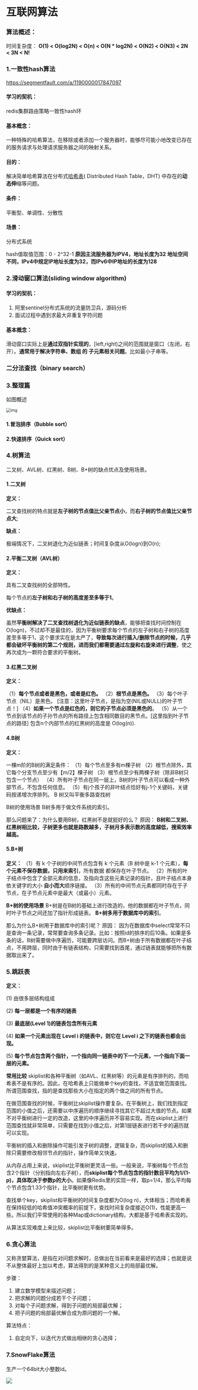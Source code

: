 # 互联网算法

### 算法概述：

时间复杂度：
**O(1) < O(log2N) < O(n) < O(N \* log2N) < O(N2) < O(N3) < 2N < 3N < N!**



### 1.一致性hash算法

https://segmentfault.com/a/1190000017847097

#### 学习的契机：

redis集群路由策略一致性hash环

#### 基本概念：

一种特殊的哈希算法，在移除或者添加一个服务器时，能够尽可能小地改变已存在的服务请求与处理请求服务器之间的映射关系。

#### 目的：

解决简单哈希算法在分布式[哈希表](https://baike.baidu.com/item/哈希表/5981869)( Distributed Hash Table，DHT) 中存在的**动态伸**缩等问题。

#### 条件：

平衡型、单调性、分散性

#### 场景：

分布式系统

hash值取值范围：0 - 2^32-1
**原因主流服务器为IPV4，地址长度为32**
**地址空间不同，IPv4中规定IP地址长度为32，而IPv6中IP地址的长度为128**





### 2.滑动窗口算法(sliding window algorithm)

#### 学习的契机：

1. 阿里sentinel分布式系统的流量防卫兵，源码分析
2. 面试过程中遇到求最大非重复字符问题

#### 基本概念：

滑动窗口实际上是**通过双指针实现的**，[left,right)之间的范围就是窗口（左闭，右开）。**通常用于解决字符串、数组 的 子元素相关问题**。比如最小子串等。







### 二分法查找（binary search）











### 3.整理篇

如图概述

<img src="https://img-blog.csdn.net/20161009171515225" alt="img" style="zoom:75%;" />

#### 1.冒泡排序（Bubble sort）



#### 2.快速排序（Quick sort）



### 4.树算法

二叉树、AVL树、红黑树、B树、B+树的缺点优点及使用场景。

#### 1.二叉树

**定义：**

二叉查找树的特点就是**左子树的节点值比父亲节点小**，而**右子树的节点值比父亲节点大**;

**缺点：**

极端情况下，二叉树退化为近似链表；时间复杂度从O(logn)到O(n);

#### 2.平衡二叉树（AVL树）

**定义：**

具有二叉查找树的全部特性。

每个节点的**左子树和右子树的高度差至多等于1**。

**优缺点：**

虽然**平衡树解决了二叉查找树退化为近似链表的缺点**，能够把查找时间控制在 O(logn)，不过却不是最佳的，因为平衡树要求每个节点的左子树和右子树的高度差至多等于1，这个要求实在是太严了，**导致每次进行插入/删除节点的时候，几乎都会破坏平衡树的第二个规则，进而我们都需要通过左旋和右旋来进行调整**，使之再次成为一颗符合要求的平衡树。



#### 3.红黑二叉树

**定义：**

（1）**每个节点或者是黑色，或者是红色。**
（2）**根节点是黑色。**
（3）每个叶子节点（NIL）是黑色。 [注意：这里叶子节点，是指为空(NIL或NULL)的叶子节点！]
（4）**如果一个节点是红色的，则它的子节点必须是黑色的**。
（5）从一个节点到该节点的子孙节点的所有路径上包含相同数目的黑节点。[这里指到叶子节点的路径]
包含n个内部节点的红黑树的高度是 O(log(n)).



#### 4.B树

**定义：**

一棵m阶的B树的满足条件：
（1）每个节点至多有m棵子树
（2）根节点除外，其它每个分支节点至少有【m/2】棵子树
（3）根节点至少有两棵子树（除非B树只包含一个节点）
（4）所有叶子节点在同一层上，B树的叶子节点可以看成一种外部节点，不包含任何信息。
（5）有j个孩子的非叶结点恰好有j-1个关键码，关键码按递增次序排列。
B 树又叫平衡多路查找树

B树的使用场景
B树多用于做文件系统的索引。

那么问题来了：为什么要用B树，红黑树不是就挺好的么？
原因：
**B树和二叉树、红黑树相比较，子树更多也就是路数越多，子树月多表示数的高度越低，搜索效率越高。**



#### 5.B+树

**定义：**
（1）有 k 个子树的中间节点包含有 k 个元素（B 树中是 k-1 个元素），**每个元素不保存数据，只用来索引**，所有数据
都保存在叶子节点。
（2）所有的叶子结点中包含了全部元素的信息，及指向含这些元素记录的指针，且叶子结点本身依关键字的大小
**自小而大**顺序链接。
（3）所有的中间节点元素都同时存在于子节点，在子节点元素中是最大（或最小）元素。

**B+树的使用场景**
B+树是在B树的基础上进行改造的，他的数据都在叶子节点，同时叶子节点之间还加了指针形成链表。
**B+树多用于数据库中的索引**。

那么为什么B+树用于数据库中的索引呢？
原因：
因为在数据库中select常常不只是查询一条记录，常常要查询多条记录。比如：按照id的排序的后10条。如果是多条的话，B树需要做中序遍历，可能要跨层访问。而B+树由于所有数据都在叶子结点，不用跨层，同时由于有链表结构，只需要找到首尾，通过链表就能够把所有数据取出来了。



### 5.跳跃表

**定义：**

(1) 由很多层结构组成

(2) **每一层都是一个有序的链表**

(3) **最底层(Level 1)的链表包含所有元素**

(4) **如果一个元素出现在 Level i 的链表中，则它在 Level i 之下的链表也都会出现。**

(5) **每个节点包含两个指针，一个指向同一链表中的下一个元素，一个指向下面一层的元素。**

**常用比较**
skiplist和各种平衡树（如AVL、红黑树等）的元素是有序排列的，而哈希表不是有序的。因此，在哈希表上只能做单个key的查找，不适宜做范围查找。所谓范围查找，指的是查找那些大小在指定的两个值之间的所有节点。

在做范围查找的时候，平衡树比skiplist操作要复杂。在平衡树上，我们找到指定范围的小值之后，还需要以中序遍历的顺序继续寻找其它不超过大值的节点。如果不对平衡树进行一定的改造，这里的中序遍历并不容易实现。而在skiplist上进行范围查找就非常简单，只需要在找到小值之后，对第1层链表进行若干步的遍历就可以实现。

平衡树的插入和删除操作可能引发子树的调整，逻辑复杂，而skiplist的插入和删除只需要修改相邻节点的指针，操作简单又快速。

从内存占用上来说，skiplist比平衡树更灵活一些。一般来说，平衡树每个节点包含2个指针（分别指向左右子树），而**skiplist每个节点包含的指针数目平均为1/(1-p)，具体取决于参数p的大小**。如果像Redis里的实现一样，取p=1/4，那么平均每个节点包含1.33个指针，比平衡树更有优势。

查找单个key，skiplist和平衡树的时间复杂度都为O(log n)，大体相当；而哈希表在保持较低的哈希值冲突概率的前提下，查找时间复杂度接近O(1)，性能更高一些。所以我们平常使用的各种Map或dictionary结构，大都是基于哈希表实现的。

从算法实现难度上来比较，skiplist比平衡树要简单得多。



### 6.贪心算法

又称贪婪算法，是指在对问题求解时，总做出在当前看来是最好的选择；也就是说不从整体最好上加以考虑，算法得到的是某种意义上的局部最优解。

步骤：

1. 建立数学模型来描述问题；
2. 把求解的问题分成若干个子问题；
3. 对每个子问题求解，得到子问题的局部最优解；
4. 把子问题的局部最优解合成为原问题的一个解。

算法特点：

1. 自定向下，以迭代方式做出相继的贪心选择；



### 7.SnowFlake算法

生产一个64bit大小整数id。

![](../截图/snowFlake结构.png)